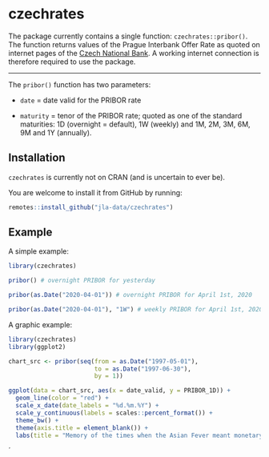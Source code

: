 
# czechrates

<!-- badges: start -->
<!-- badges: end -->

The package currently contains a single function: `czechrates::pribor()`. The function returns values of the Prague Interbank Offer Rate as quoted on internet pages of the [Czech National Bank](https://www.cnb.cz/en/financial-markets/money-market/pribor/fixing-of-interest-rates-on-interbank-deposits-pribor/). A working internet connection is therefore required to use the package.

<hr>

The `pribor()` function has two parameters:

- `date` = date valid for the PRIBOR rate

- `maturity` = tenor of the PRIBOR rate; quoted as one of the standard maturities: 1D (overnight = default), 1W (weekly) and 1M, 2M, 3M, 6M, 9M and 1Y (annually).


## Installation

`czechrates` is currently not on CRAN (and is uncertain to ever be). 

You are welcome to install it from GitHub by running:

``` r
remotes::install_github("jla-data/czechrates")
```

## Example

A simple example:

``` r
library(czechrates)

pribor() # overnight PRIBOR for yesterday

pribor(as.Date("2020-04-01")) # overnight PRIBOR for April 1st, 2020

pribor(as.Date("2020-04-01"), "1W") # weekly PRIBOR for April 1st, 2020
```

A graphic example:

``` r
library(czechrates)
library(ggplot2)

chart_src <- pribor(seq(from = as.Date("1997-05-01"), 
                        to = as.Date("1997-06-30"),
                        by = 1))

ggplot(data = chart_src, aes(x = date_valid, y = PRIBOR_1D)) +
  geom_line(color = "red") +
  scale_x_date(date_labels = "%d.%m.%Y") +
  scale_y_continuous(labels = scales::percent_format()) +
  theme_bw() +
  theme(axis.title = element_blank()) +
  labs(title = "Memory of the times when the Asian Fever meant monetary contagion...")
```
´

